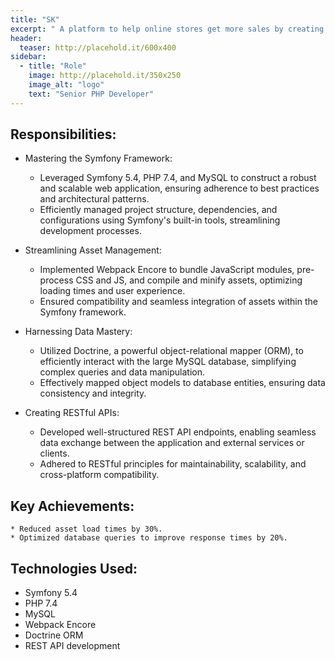```yaml
---
title: "SK"
excerpt: " A platform to help online stores get more sales by creating shopping ads from product catalog and run on comparison shopping sites."
header:
  teaser: http://placehold.it/600x400
sidebar:
  - title: "Role"
    image: http://placehold.it/350x250
    image_alt: "logo"
    text: "Senior PHP Developer"
---
```


## Responsibilities:

  * Mastering the Symfony Framework:
    * Leveraged Symfony 5.4, PHP 7.4, and MySQL to construct a robust and scalable web application, ensuring adherence to best practices and architectural patterns.
    * Efficiently managed project structure, dependencies, and configurations using Symfony's built-in tools, streamlining development processes.

  * Streamlining Asset Management:
    * Implemented Webpack Encore to bundle JavaScript modules, pre-process CSS and JS, and compile and minify assets, optimizing loading times and user experience.
    * Ensured compatibility and seamless integration of assets within the Symfony framework.

  * Harnessing Data Mastery:
    * Utilized Doctrine, a powerful object-relational mapper (ORM), to efficiently interact with the large MySQL database, simplifying complex queries and data manipulation.
    * Effectively mapped object models to database entities, ensuring data consistency and integrity.

  * Creating RESTful APIs:
    * Developed well-structured REST API endpoints, enabling seamless data exchange between the application and external services or clients.
    * Adhered to RESTful principles for maintainability, scalability, and cross-platform compatibility.

## Key Achievements:

    * Reduced asset load times by 30%.
    * Optimized database queries to improve response times by 20%.

## Technologies Used:

  * Symfony 5.4
  * PHP 7.4
  * MySQL
  * Webpack Encore
  * Doctrine ORM
  * REST API development
